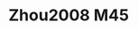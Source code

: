 # Zhou2008 M45
<a name="material" />
<script type="application/ld+json">

  {
    "@context": "https://schema.org/",
    "@type": "ChemicalSubstance",
    "http://purl.org/dc/terms/conformsTo":
      {
        "@type": "CreativeWork",
        "@id": "https://bioschemas.org/profiles/ChemicalSubstance/0.4-RELEASE/"
      },
    "@id": "https://egonw.github.io/nanowiki/nanowiki257.html#material",
    "name": "Zhou2008 M45",
    "sameAs: "http://127.0.0.1/mediawiki/index.php/Special:URIResolver/Zhou2008_M45"
  }
</script>

